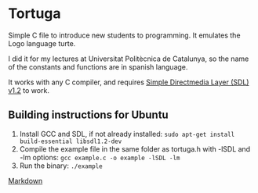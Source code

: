 Tortuga
=======

Simple C file to introduce new students to programming. It emulates the Logo language turte.

I did it for my lectures at Universitat Politècnica de Catalunya, so the name of the constants
and functions are in spanish language.

It works with any C compiler, and requires [Simple Directmedia Layer (SDL) v1.2](http://www.libsdl.org) to work.

Building instructions for Ubuntu
--------------------------------
1. Install GCC and SDL, if not already installed: `sudo apt-get install build-essential libsdl1.2-dev`
2. Compile the example file in the same folder as tortuga.h with -lSDL and -lm options:
`gcc example.c -o example -lSDL -lm`
3. Run the binary: `./example`



[Markdown](http://en.wikipedia.com/wiki/Markdown)
